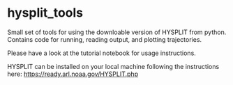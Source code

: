 # hysplit_tools
Small set of tools for using the downloable version of HYSPLIT from python. Contains code for running, reading output, and plotting trajectories.

Please have a look at the tutorial notebook for usage instructions.

HYSPLIT can be installed on your local machine following the instructions here: https://ready.arl.noaa.gov/HYSPLIT.php 
